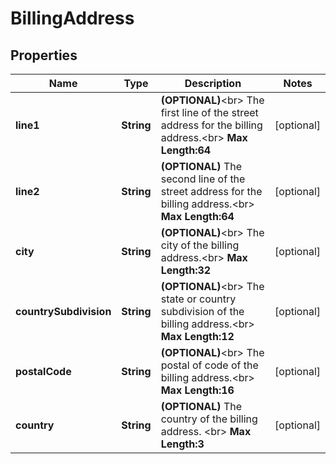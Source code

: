 
# BillingAddress

## Properties
Name | Type | Description | Notes
------------ | ------------- | ------------- | -------------
**line1** | **String** | __(OPTIONAL)__&lt;br&gt; The first line of the street address for the billing address.&lt;br&gt; __Max Length:64__  |  [optional]
**line2** | **String** | __(OPTIONAL)__ The second line of the street address for the billing address.&lt;br&gt; __Max Length:64__  |  [optional]
**city** | **String** | __(OPTIONAL)__&lt;br&gt; The city of the billing address.&lt;br&gt; __Max Length:32__  |  [optional]
**countrySubdivision** | **String** | __(OPTIONAL)__&lt;br&gt; The state or country subdivision of the billing address.&lt;br&gt; __Max Length:12__  |  [optional]
**postalCode** | **String** | __(OPTIONAL)__&lt;br&gt; The postal of code of the billing address.&lt;br&gt; __Max Length:16__  |  [optional]
**country** | **String** | __(OPTIONAL)__ The country of the billing address. &lt;br&gt; __Max Length:3__  |  [optional]



